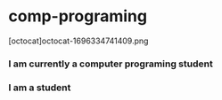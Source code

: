 # comp-programing
[octocat]octocat-1696334741409.png
### I am currently a computer programing student
### I am a student
